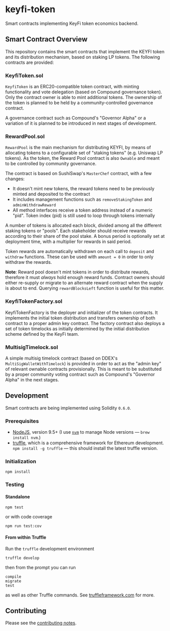 # keyfi-token

Smart contracts implementing KeyFi token economics backend.

## Smart Contract Overview 

This repository contains the smart contracts that implement the KEYFI token and its distribution mechanism, based on staking LP tokens. The following contracts are provided:

### KeyfiToken.sol

`KeyfiToken` is an ERC20-compatible token contract, with minting functionality and vote delegation (based on Compound governance token). Only the contract owner is able to mint additional tokens. The ownership of the token is planned to be held by a community-controlled governance contract.

A governance contract such as Compound's "Governor Alpha" or a variation of it is planned to be introduced in next stages of development.

### RewardPool.sol

`RewardPool` is the main mechanism for distributing KEYFI, by means of allocating tokens to a configurable set of "staking tokens" (e.g. Uniswap LP tokens). As the token, the Reward Pool contract is also `Ownable` and meant to be controlled by community governance.

The contract is based on SushiSwap's `MasterChef` contract, with a few changes:

* It doesn't mint new tokens, the reward tokens need to be previously minted and deposited to the contract
* It includes management functions such as `removeStakingToken` and `adminWithdrawReward`
* All method interfaces receive a token address instead of a numeric "pid". Token index (pid) is still used to loop through tokens internally

A number of tokens is allocated each block, divided among all the different staking tokens or "pools". Each stakeholder should receive rewards according to their share of the pool stake. A bonus period is optionally set at deployment time, with a multiplier for rewards in said period.

Token rewards are automatically withdrawn on each call to `deposit` and `withdraw` functions. These can be used with `amount = 0` in order to only withdraw the rewards.

**Note**: Reward pool doesn't mint tokens in order to distribute rewards, therefore it must _always_ hold enough reward funds. Contract owners should either re-supply or migrate to an alternate reward contract when the supply is about to end. Querying `rewardBlocksLeft` function is useful for this matter.

### KeyfiTokenFactory.sol

KeyfiTokenFactory is the deployer and initializer of the token contracts. It implements the initial token distribution and transfers ownership of both contract to a proper admin key contract. The factory contract also deploys a set of token timelocks as initially determined by the initial distribution scheme defined by the KeyFi team.

### MultisigTimelock.sol

A simple multisig timelock contract (based on DDEX's `MultiSigWalletWithTimelock`) is provided in order to act as the "admin key" of relevant ownable contracts provisionally. This is meant to be substituted by a proper community voting contract such as Compound's "Governor Alpha" in the next stages.

## Development

Smart contracts are being implemented using Solidity `0.6.0`.

### Prerequisites

* [NodeJS](htps://nodejs.org), version 9.5+ (I use [`nvm`](https://github.com/creationix/nvm) to manage Node versions — `brew install nvm`.)
* [truffle](http://truffleframework.com/), which is a comprehensive framework for Ethereum development. `npm install -g truffle` — this should install the latest truffle version.

### Initialization

    npm install

### Testing

#### Standalone

    npm test

or with code coverage

    npm run test:cov

#### From within Truffle

Run the `truffle` development environment

    truffle develop

then from the prompt you can run

    compile
    migrate
    test

as well as other Truffle commands. See [truffleframework.com](http://truffleframework.com) for more.

## Contributing

Please see the [contributing notes](CONTRIBUTING.md).
